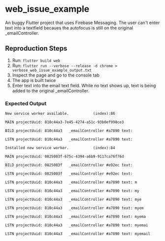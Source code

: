 # web_issue_example

An buggy Flutter project that uses Firebase Messaging. The user can't enter text into a textfield becaues the autofocus is still on the original _emailController.

## Reproduction Steps

1. Run: `flutter build web`
2. Run: `flutter run --verbose --release -d chrome > verbose_web_issue_example_output.txt`
3. Inspect the page and go to the console tab
4. The app is built twice
5. Enter text into the email text field. While no text shows up, text is being added to the original _emailController.

### Expected Output
```
New service worker available.			(index):86 

MAIN projectUuid: 810c44a3-7e45-4274-a51c-93b0ef998ce3

BILD projectUuid: 810c44a3   _emailController #a7890 text: 

LSTN projectUuid: 810c44a3   _emailController #a7890 text: 

Installed new service worker.			(index):84 

MAIN projectUuid: 0825003f-675c-4394-a6b9-9117ca76f76d

BILD projectUuid: 0825003f   _emailController #e92ec text: 

LSTN projectUuid: 0825003f   _emailController #e92ec text: 

LSTN projectUuid: 810c44a3   _emailController #a7890 text: m

LSTN projectUuid: 810c44a3   _emailController #a7890 text: my

LSTN projectUuid: 810c44a3   _emailController #a7890 text: mye

LSTN projectUuid: 810c44a3   _emailController #a7890 text: myem

LSTN projectUuid: 810c44a3   _emailController #a7890 text: myema

LSTN projectUuid: 810c44a3   _emailController #a7890 text: myemai

LSTN projectUuid: 810c44a3   _emailController #a7890 text: myemail
```